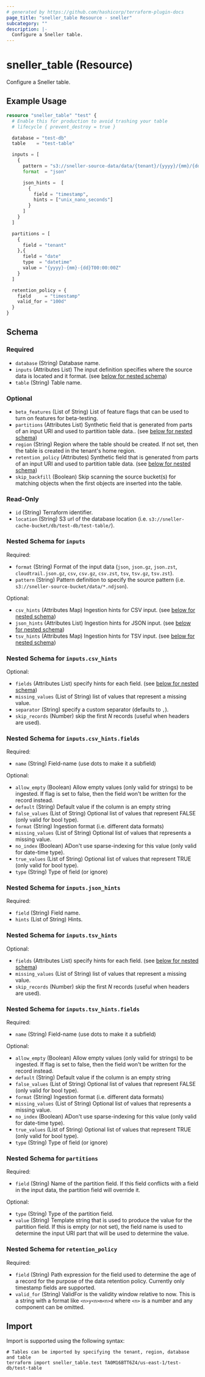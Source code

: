 ```yaml
---
# generated by https://github.com/hashicorp/terraform-plugin-docs
page_title: "sneller_table Resource - sneller"
subcategory: ""
description: |-
  Configure a Sneller table.
---
```


# sneller_table (Resource)

Configure a Sneller table.

## Example Usage

```terraform
resource "sneller_table" "test" {
  # Enable this for production to avoid trashing your table
  # lifecycle { prevent_destroy = true }

  database = "test-db"
  table    = "test-table"

  inputs = [
    {
      pattern = "s3://sneller-source-data/data/{tenant}/{yyyy}/{mm}/{dd}/*.ndjson"
      format  = "json"

      json_hints =  [
        {
          field = "timestamp", 
          hints = ["unix_nano_seconds"]
        }
      ]
    }
  ]

  partitions = [
    {
      field = "tenant"
    },{
      field = "date"
      type  = "datetime"
      value = "{yyyy}-{mm}-{dd}T00:00:00Z"
    }
  ]

  retention_policy = {
    field     = "timestamp"
    valid_for = "100d"
  }
}
```

<!-- schema generated by tfplugindocs -->
## Schema

### Required

- `database` (String) Database name.
- `inputs` (Attributes List) The input definition specifies where the source data is located and it format. (see [below for nested schema](#nestedatt--inputs))
- `table` (String) Table name.

### Optional

- `beta_features` (List of String) List of feature flags that can be used to turn on features for beta-testing.
- `partitions` (Attributes List) Synthetic field that is generated from parts of an input URI and used to partition table data.. (see [below for nested schema](#nestedatt--partitions))
- `region` (String) Region where the table should be created. If not set, then the table is created in the tenant's home region.
- `retention_policy` (Attributes) Synthetic field that is generated from parts of an input URI and used to partition table data. (see [below for nested schema](#nestedatt--retention_policy))
- `skip_backfill` (Boolean) Skip scanning the source bucket(s) for matching objects when the first objects are inserted into the table.

### Read-Only

- `id` (String) Terraform identifier.
- `location` (String) S3 url of the database location (i.e. `s3://sneller-cache-bucket/db/test-db/test-table/`).

<a id="nestedatt--inputs"></a>
### Nested Schema for `inputs`

Required:

- `format` (String) Format of the input data (`json`, `json.gz`, `json.zst`, `cloudtrail.json.gz`, `csv`, `csv.gz`, `csv.zst`, `tsv`, `tsv.gz`, `tsv.zst`).
- `pattern` (String) Pattern definition to specify the source pattern (i.e. `s3://sneller-source-bucket/data/*.ndjson`).

Optional:

- `csv_hints` (Attributes Map) Ingestion hints for CSV input. (see [below for nested schema](#nestedatt--inputs--csv_hints))
- `json_hints` (Attributes List) Ingestion hints for JSON input. (see [below for nested schema](#nestedatt--inputs--json_hints))
- `tsv_hints` (Attributes Map) Ingestion hints for TSV input. (see [below for nested schema](#nestedatt--inputs--tsv_hints))

<a id="nestedatt--inputs--csv_hints"></a>
### Nested Schema for `inputs.csv_hints`

Optional:

- `fields` (Attributes List) specify hints for each field. (see [below for nested schema](#nestedatt--inputs--csv_hints--fields))
- `missing_values` (List of String) list of values that represent a missing value.
- `separator` (String) specify a custom separator (defaults to `,`).
- `skip_records` (Number) skip the first *N* records (useful when headers are used).

<a id="nestedatt--inputs--csv_hints--fields"></a>
### Nested Schema for `inputs.csv_hints.fields`

Required:

- `name` (String) Field-name (use dots to make it a subfield)

Optional:

- `allow_empty` (Boolean) Allow empty values (only valid for strings) to be ingested. If flag is set to false, then the field won't be written for the record instead.
- `default` (String) Default value if the column is an empty string
- `false_values` (List of String) Optional list of values that represent FALSE (only valid for bool type).
- `format` (String) Ingestion format (i.e. different data formats)
- `missing_values` (List of String) Optional list of values that represents a missing value.
- `no_index` (Boolean) ADon't use sparse-indexing for this value (only valid for date-time type).
- `true_values` (List of String) Optional list of values that represent TRUE (only valid for bool type).
- `type` (String) Type of field (or ignore)



<a id="nestedatt--inputs--json_hints"></a>
### Nested Schema for `inputs.json_hints`

Required:

- `field` (String) Field name.
- `hints` (List of String) Hints.


<a id="nestedatt--inputs--tsv_hints"></a>
### Nested Schema for `inputs.tsv_hints`

Optional:

- `fields` (Attributes List) specify hints for each field. (see [below for nested schema](#nestedatt--inputs--tsv_hints--fields))
- `missing_values` (List of String) list of values that represent a missing value.
- `skip_records` (Number) skip the first *N* records (useful when headers are used).

<a id="nestedatt--inputs--tsv_hints--fields"></a>
### Nested Schema for `inputs.tsv_hints.fields`

Required:

- `name` (String) Field-name (use dots to make it a subfield)

Optional:

- `allow_empty` (Boolean) Allow empty values (only valid for strings) to be ingested. If flag is set to false, then the field won't be written for the record instead.
- `default` (String) Default value if the column is an empty string
- `false_values` (List of String) Optional list of values that represent FALSE (only valid for bool type).
- `format` (String) Ingestion format (i.e. different data formats)
- `missing_values` (List of String) Optional list of values that represents a missing value.
- `no_index` (Boolean) ADon't use sparse-indexing for this value (only valid for date-time type).
- `true_values` (List of String) Optional list of values that represent TRUE (only valid for bool type).
- `type` (String) Type of field (or ignore)




<a id="nestedatt--partitions"></a>
### Nested Schema for `partitions`

Required:

- `field` (String) Name of the partition field. If this field conflicts with a field in the input data, the partition field will override it.

Optional:

- `type` (String) Type of the partition field.
- `value` (String) Template string that is used to produce the value for the partition field. If this is empty (or not set), the field name is used to determine the input URI part that will be used to determine the value.


<a id="nestedatt--retention_policy"></a>
### Nested Schema for `retention_policy`

Required:

- `field` (String) Path expression for the field used to determine the age of a record for the purpose of the data retention policy. Currently only timestamp fields are supported.
- `valid_for` (String) ValidFor is the validity window relative to now. This is a string with a format like `<n>y<n>m<n>d` where `<n>` is a number and any component can be omitted.

## Import

Import is supported using the following syntax:

```shell
# Tables can be imported by specifying the tenant, region, database and table
terraform import sneller_table.test TA0M16BTT6Z4/us-east-1/test-db/test-table
```
